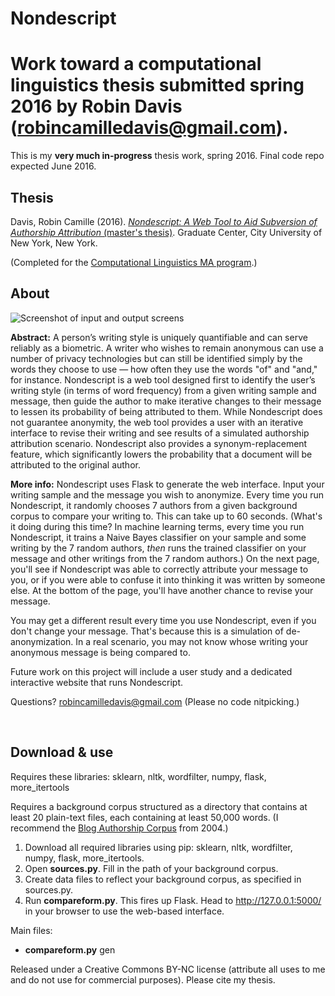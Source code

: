 # Nondescript 

Work toward a computational linguistics thesis submitted spring 2016 by Robin Davis (robincamilledavis@gmail.com).
=======
This is my **very much in-progress** thesis work, spring 2016. Final code repo expected June 2016.

## Thesis

Davis, Robin Camille (2016). [*Nondescript: A Web Tool to Aid Subversion of Authorship Attribution* (master's thesis)](http://academicworks.cuny.edu/gc_etds/1343/). Graduate Center, City University of New York, New York.

(Completed for the [Computational Linguistics MA program](http://www.gc.cuny.edu/Page-Elements/Academics-Research-Centers-Initiatives/Doctoral-Programs/Linguistics/About-the-Program/Specializations/Computational-Linguistics).)

## About 

![Screenshot of input and output screens](http://robincamille.com/thesis/screenshot_all.jpg "Screenshots of Nondescript in the browser")

**Abstract:** A person’s writing style is uniquely quantifiable and can serve reliably as a biometric. A writer who wishes to remain anonymous can use a number of privacy technologies but can still be identified simply by the words they choose to use — how often they use the words "of" and "and," for instance. Nondescript is a web tool designed first to identify the user’s writing style (in terms of word frequency) from a given writing sample and message, then guide the author to make iterative changes to their message to lessen its probability of being attributed to them. While Nondescript does not guarantee anonymity, the web tool provides a user with an iterative interface to revise their writing and see results of a simulated authorship attribution scenario. Nondescript also provides a synonym-replacement feature, which significantly lowers the probability that a document will be attributed to the original author. 

**More info:** Nondescript uses Flask to generate the web interface. Input your writing sample and the message you wish to anonymize. Every time you run Nondescript, it randomly chooses 7 authors from a given background corpus to compare your writing to. This can take up to 60 seconds. (What's it doing during this time? In machine learning terms, every time you run Nondescript, it trains a Naive Bayes classifier on your sample and some writing by the 7 random authors, *then* runs the trained classifier on your message and other writings from the 7 random authors.) On the next page, you'll see if Nondescript was able to correctly attribute your message to you, or if you were able to confuse it into thinking it was written by someone else. At the bottom of the page, you'll have another chance to revise your message. 

You may get a different result every time you use Nondescript, even if you don't change your message. That's because this is a simulation of de-anonymization. In a real scenario, you may not know whose writing your anonymous message is being compared to. 

Future work on this project will include a user study and a dedicated interactive website that runs Nondescript. 

Questions? robincamilledavis@gmail.com (Please no code nitpicking.) 

 
## Download & use

Requires these libraries: sklearn, nltk, wordfilter, numpy, flask, more_itertools

Requires a background corpus structured as a directory that contains at least 20 plain-text files, each containing at least 50,000 words. (I recommend the [Blog Authorship Corpus](http://u.cs.biu.ac.il/~koppel/BlogCorpus.htm) from 2004.)

1. Download all required libraries using pip: sklearn, nltk, wordfilter, numpy, flask, more_itertools.
1. Open **sources.py**. Fill in the path of your background corpus. 
1. Create data files to reflect your background corpus, as specified in sources.py.
1. Run **compareform.py**. This fires up Flask. Head to http://127.0.0.1:5000/ in your browser to use the web-based interface. 

Main files:
- **compareform.py** gen


Released under a Creative Commons BY-NC license (attribute all uses to me and do not use for commercial purposes). Please cite my thesis. 
 
